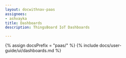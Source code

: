 ```yaml
---
layout: docwithnav-paas
assignees:
- ashvayka
title: Dashboards
description: ThingsBoard IoT Dashboards

---
```


{% assign docsPrefix = "paas/" %}
{% include docs/user-guide/ui/dashboards.md %}